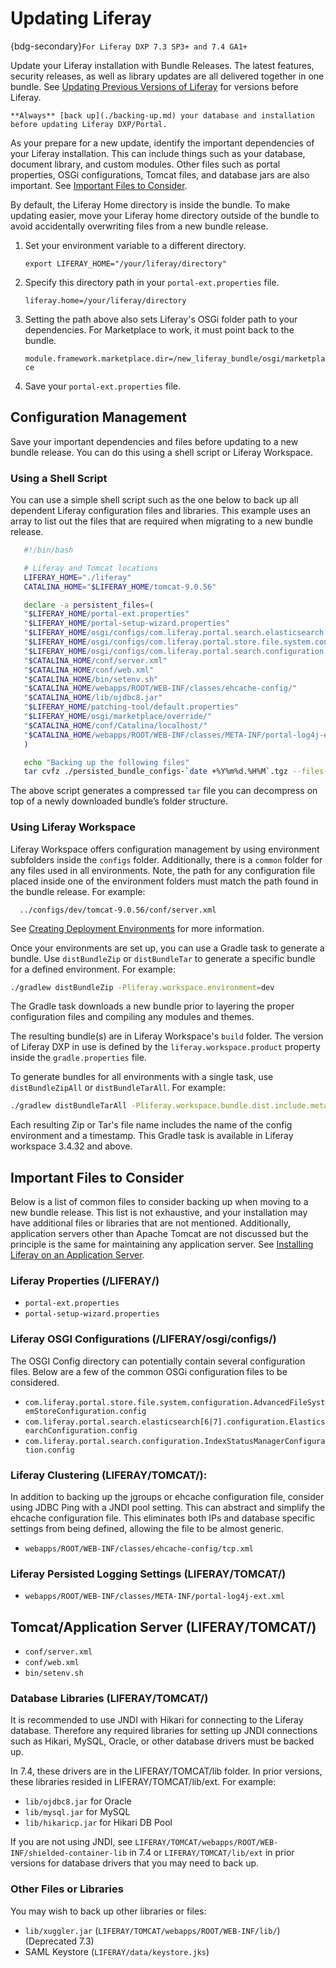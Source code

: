 # Updating Liferay

{bdg-secondary}`For Liferay DXP 7.3 SP3+ and 7.4 GA1+`

Update your Liferay installation with Bundle Releases. The latest features, security releases, as well as library updates are all delivered together in one bundle. See [Updating Previous Versions of Liferay](./updating-previous-versions-of-liferay.md) for versions before Liferay.

```{warning}
**Always** [back up](./backing-up.md) your database and installation before updating Liferay DXP/Portal.
```

As your prepare for a new update, identify the important dependencies of your Liferay installation. This can include things such as your database, document library, and custom modules. Other files such as portal properties, OSGi configurations, Tomcat files, and database jars are also important. See [Important Files to Consider](#important-files-to-consider).

By default, the Liferay Home directory is inside the bundle. To make updating easier, move your Liferay home directory outside of the bundle to avoid accidentally overwriting files from a new bundle release.

1. Set your environment variable to a different directory.

   `export LIFERAY_HOME="/your/liferay/directory"`

1. Specify this directory path in your `portal-ext.properties` file.

   `liferay.home=/your/liferay/directory`

1. Setting the path above also sets Liferay's OSGi folder path to your dependencies. For Marketplace to work, it must point back to the bundle.

   `module.framework.marketplace.dir=/new_liferay_bundle/osgi/marketplace`

1. Save your `portal-ext.properties` file. 

## Configuration Management

Save your important dependencies and files before updating to a new bundle release. You can do this using a shell script or Liferay Workspace.

### Using a Shell Script

You can use a simple shell script such as the one below to back up all dependent Liferay configuration files and libraries. This example uses an array to list out the files that are required when migrating to a new bundle release. 

```bash
   #!/bin/bash

   # Liferay and Tomcat locations
   LIFERAY_HOME="./liferay"
   CATALINA_HOME="$LIFERAY_HOME/tomcat-9.0.56"

   declare -a persistent_files=(
   "$LIFERAY_HOME/portal-ext.properties"
   "$LIFERAY_HOME/portal-setup-wizard.properties"
   "$LIFERAY_HOME/osgi/configs/com.liferay.portal.search.elasticsearch.configuration.ElasticsearchConfiguration.cfg"
   "$LIFERAY_HOME/osgi/configs/com.liferay.portal.store.file.system.configuration.AdvancedFileSystemStoreConfiguration.cfg"
   "$LIFERAY_HOME/osgi/configs/com.liferay.portal.search.configuration.IndexStatusManagerConfiguration.cfg"
   "$CATALINA_HOME/conf/server.xml"
   "$CATALINA_HOME/conf/web.xml"
   "$CATALINA_HOME/bin/setenv.sh"
   "$CATALINA_HOME/webapps/ROOT/WEB-INF/classes/ehcache-config/"
   "$CATALINA_HOME/lib/ojdbc8.jar"
   "$LIFERAY_HOME/patching-tool/default.properties"
   "$LIFERAY_HOME/osgi/marketplace/override/"
   "$CATALINA_HOME/conf/Catalina/localhost/"
   "$CATALINA_HOME/webapps/ROOT/WEB-INF/classes/META-INF/portal-log4j-ext.xml"
   )

   echo "Backing up the following files"
   tar cvfz ./persisted_bundle_configs-`date +%Y%m%d.%H%M`.tgz --files-from <(printf "%s\n" "${persistent_files[@]}")
```

The above script generates a compressed `tar` file you can decompress on top of a newly downloaded bundle’s folder structure.

### Using Liferay Workspace

Liferay Workspace offers configuration management by using environment subfolders inside the `configs` folder. Additionally, there is a `common` folder for any files used in all environments. Note, the path for any configuration file placed inside one of the environment folders must match the path found in the bundle release. For example:

      ../configs/dev/tomcat-9.0.56/conf/server.xml 

See [Creating Deployment Environments](../../building-applications/tooling/liferay-workspace/configuring-liferay-workspace.html#creating-deployment-environments) for more information.

Once your environments are set up, you can use a Gradle task to generate a bundle. Use `distBundleZip` or `distBundleTar` to generate a specific bundle for a defined environment. For example: 

```bash
./gradlew distBundleZip -Pliferay.workspace.environment=dev
```

The Gradle task downloads a new bundle prior to layering the proper configuration files and compiling any modules and themes. 

The resulting bundle(s) are in Liferay Workspace's `build` folder. The version of Liferay DXP in use is defined by the `liferay.workspace.product` property inside the `gradle.properties` file.

To generate bundles for all environments with a single task, use `distBundleZipAll` or `distBundleTarAll`. For example:

```bash
./gradlew distBundleTarAll -Pliferay.workspace.bundle.dist.include.metadata=true
```

Each resulting Zip or Tar's file name includes the name of the config environment and a timestamp. This Gradle task is available in Liferay workspace 3.4.32 and above. 

## Important Files to Consider

Below is a list of common files to consider backing up when moving to a new bundle release. This list is not exhaustive, and your installation may have additional files or libraries that are not mentioned. Additionally, application servers other than Apache Tomcat are not discussed but the principle is the same for maintaining any application server. See [Installing Liferay on an Application Server](../installing-liferay/installing-liferay-on-an-application-server.md).

### Liferay Properties (/LIFERAY/)

* `portal-ext.properties`
* `portal-setup-wizard.properties`

### Liferay OSGI Configurations (/LIFERAY/osgi/configs/)

The OSGI Config directory can potentially contain several configuration files. Below are a few of the common OSGi configuration files to be considered.

* `com.liferay.portal.store.file.system.configuration.AdvancedFileSystemStoreConfiguration.config`
* `com.liferay.portal.search.elasticsearch[6|7].configuration.ElasticsearchConfiguration.config`
* `com.liferay.portal.search.configuration.IndexStatusManagerConfiguration.config`

### Liferay Clustering (LIFERAY/TOMCAT/):

In addition to backing up the jgroups or ehcache configuration file, consider using JDBC Ping with a JNDI pool setting. This can abstract and simplify the ehcache configuration file. This eliminates both IPs and database specific settings from being defined, allowing the file to be almost generic.

* `webapps/ROOT/WEB-INF/classes/ehcache-config/tcp.xml`

### Liferay Persisted Logging Settings (LIFERAY/TOMCAT/)

* `webapps/ROOT/WEB-INF/classes/META-INF/portal-log4j-ext.xml`

## Tomcat/Application Server (LIFERAY/TOMCAT/) 

* `conf/server.xml`
* `conf/web.xml`
* `bin/setenv.sh`

### Database Libraries (LIFERAY/TOMCAT/)

It is recommended to use JNDI with Hikari for connecting to the Liferay database. Therefore any required libraries for setting up JNDI connections such as Hikari, MySQL, Oracle, or other database drivers must be backed up.

In 7.4, these drivers are in the LIFERAY/TOMCAT/lib folder. In prior versions, these libraries resided in LIFERAY/TOMCAT/lib/ext.
For example:

* `lib/ojdbc8.jar` for Oracle
* `lib/mysql.jar` for MySQL
* `lib/hikaricp.jar` for Hikari DB Pool 

If you are not using JNDI, see `LIFERAY/TOMCAT/webapps/ROOT/WEB-INF/shielded-container-lib` in 7.4 or `LIFERAY/TOMCAT/lib/ext` in prior versions for database drivers that you may need to back up. 

### Other Files or Libraries 

You may wish to back up other libraries or files: 

* `lib/xuggler.jar` (`LIFERAY/TOMCAT/webapps/ROOT/WEB-INF/lib/`) (Deprecated 7.3)
* SAML Keystore (`LIFERAY/data/keystore.jks`)
